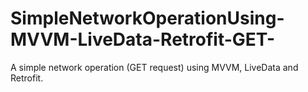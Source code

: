 # SimpleNetworkOperationUsing-MVVM-LiveData-Retrofit-GET-
A simple network operation (GET request) using MVVM, LiveData and Retrofit. 
